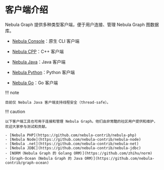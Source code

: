 # 客户端介绍

Nebula Graph 提供多种类型客户端，便于用户连接、管理 Nebula Graph 图数据库。

- [Nebula Console](../nebula-console.md)：原生 CLI 客户端

- [Nebula CPP](3.nebula-cpp-client.md)：C++ 客户端

- [Nebula Java](4.nebula-java-client.md)：Java 客户端

- [Nebula Python](5.nebula-python-client.md)：Python 客户端

- [Nebula Go](6.nebula-go-client.md)：Go 客户端

!!! note

    目前仅 Nebula Java 客户端支持线程安全（thread-safe）。

!!! caution

    以下客户端工具也可用于连接和管理 Nebula Graph。他们由非常酷的社区用户提供和维护，欢迎大家参与测试和贡献。
    
    - [Nebula PHP](https://github.com/nebula-contrib/nebula-php) 
    - [Nebula Node](https://github.com/nebula-contrib/nebula-node)
    - [Nebula .net](https://github.com/nebula-contrib/nebula-net)
    - [Nebula JDBC](https://github.com/nebula-contrib/nebula-jdbc)
    - [NORM（Nebula Graph 的 Golang ORM）](https://github.com/zhihu/norm)
    - [Graph-Ocean（Nebula Graph 的 Java ORM）](https://github.com/nebula-contrib/graph-ocean)
